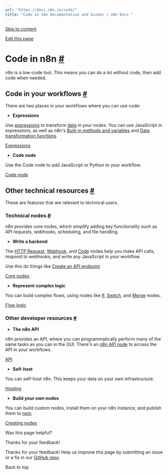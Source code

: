 ```yaml
---
url: "https://docs.n8n.io/code/"
title: "Code in n8n Documentation and Guides | n8n Docs "
---
```


[Skip to content](https://docs.n8n.io/code/#code-in-n8n)

[Edit this page](https://github.com/n8n-io/n8n-docs/edit/main/docs/code/index.md "Edit this page")

# Code in n8n [\#](https://docs.n8n.io/code/\#code-in-n8n "Permanent link")

n8n is a low-code tool. This means you can do a lot without code, then add code when needed.

## Code in your workflows [\#](https://docs.n8n.io/code/\#code-in-your-workflows "Permanent link")

There are two places in your workflows where you can use code:

- **Expressions**

Use [expressions](https://docs.n8n.io/glossary/#expression-n8n) to transform [data](https://docs.n8n.io/data/) in your nodes. You can use JavaScript in expressions, as well as n8n's [Built-in methods and variables](https://docs.n8n.io/code/builtin/overview/) and [Data transformation functions](https://docs.n8n.io/code/builtin/data-transformation-functions/).

[Expressions](https://docs.n8n.io/code/expressions/)

- **Code node**

Use the Code node to add JavaScript or Python to your workflow.

[Code node](https://docs.n8n.io/code/code-node/)


## Other technical resources [\#](https://docs.n8n.io/code/\#other-technical-resources "Permanent link")

These are features that are relevant to technical users.

### Technical nodes [\#](https://docs.n8n.io/code/\#technical-nodes "Permanent link")

n8n provides core nodes, which simplify adding key functionality such as API requests, webhooks, scheduling, and file handling.

- **Write a backend**

The [HTTP Request](https://docs.n8n.io/integrations/builtin/core-nodes/n8n-nodes-base.httprequest/), [Webhook](https://docs.n8n.io/integrations/builtin/core-nodes/n8n-nodes-base.webhook/), and [Code](https://docs.n8n.io/code/code-node/) nodes help you make API calls, respond to webhooks, and write any JavaScript in your workflow.

Use this do things like [Create an API endpoint](https://n8n.io/workflows/1750-creating-an-api-endpoint/).

[Core nodes](https://docs.n8n.io/integrations/builtin/core-nodes/)

- **Represent complex logic**

You can build complex flows, using nodes like [If](https://docs.n8n.io/integrations/builtin/core-nodes/n8n-nodes-base.if/), [Switch](https://docs.n8n.io/integrations/builtin/core-nodes/n8n-nodes-base.switch/), and [Merge](https://docs.n8n.io/integrations/builtin/core-nodes/n8n-nodes-base.merge/) nodes.

[Flow logic](https://docs.n8n.io/flow-logic/)


### Other developer resources [\#](https://docs.n8n.io/code/\#other-developer-resources "Permanent link")

- **The n8n API**

n8n provides an API, where you can programmatically perform many of the same tasks as you can in the GUI. There's an [n8n API node](https://docs.n8n.io/integrations/builtin/core-nodes/n8n-nodes-base.n8n/) to access the API in your workflows.

[API](https://docs.n8n.io/api/)

- **Self-host**

You can self-host n8n. This keeps your data on your own infrastructure.

[Hosting](https://docs.n8n.io/hosting/)

- **Build your own nodes**

You can build custom nodes, install them on your n8n instance, and publish them to [npm](https://www.npmjs.com/).

[Creating nodes](https://docs.n8n.io/integrations/creating-nodes/overview/)


Was this page helpful?






Thanks for your feedback!






Thanks for your feedback! Help us improve this page by submitting an issue or a fix in our [GitHub repo](https://github.com/n8n-io/n8n-docs).


Back to top